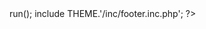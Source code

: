<?php
	//arquivo de configuração do sistema
	require_once "_system/Config.inc.php";
?>
<!DOCTYPE html>
<html lang="pt-br">
<head>
	<meta charset="UTF-8">
    <meta http-equiv="X-UA-Compatible" content="IE=edge">
    <meta name="viewport" content="width=device-width, initial-scale=1">
	<title>Admin</title>
	<link href='https://fonts.googleapis.com/css?family=Lato:400,700,900' rel='stylesheet' type='text/css'>
	<!--// BOOTSTRAP //-->
	<link rel="stylesheet" href="<?= BASE; ?>/_css/bootstrap.min.css"/>
	<link rel="stylesheet" href="<?= BASE; ?>/_css/admin.css">
</head>
<body>
<?php
	include THEME.'/inc/header.inc.php';
		$app = new App;
		$app->run();
	include THEME.'/inc/footer.inc.php';
?>
</body>
	<script src="<?= BASE; ?>/_cdn/jquery.js"></script>
	<script src="<?= BASE; ?>/_cdn/bootstrap.min.js"></script>
	<script src="<?= BASE; ?>/_cdn/funcoes.js"></script>
</html>
